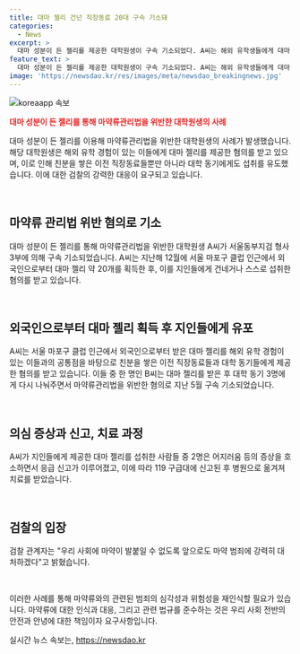 ```yaml
---
title: 대마 젤리 건넌 직장동료 20대 구속 기소돼
categories:
  - News
excerpt: >
  대마 성분이 든 젤리를 제공한 대학원생이 구속 기소되었다. A씨는 해외 유학생들에게 대마 젤리를 제공한 혐의로 조사를 받았으며, 이 중 일부는 지인들에게 전달된 것으로 밝혀졌다. 이에 관련된 B씨는 대마 젤리를 동기들에게 전달한 혐의로 구속 기소된 바 있다. 젤리를 섭취한 사람들 중 2명은 어지러움을 호소해 치료를 받았다. 이에 검찰은 마약 범죄에 강력히 대처하겠다는 입장을 밝혔다.
feature_text: >
  대마 성분이 든 젤리를 제공한 대학원생이 구속 기소되었다. A씨는 해외 유학생들에게 대마 젤리를 제공한 혐의로 조사를 받았으며, 이 중 일부는 지인들에게 전달된 것으로 밝혀졌다. 이에 관련된 B씨는 대마 젤리를 동기들에게 전달한 혐의로 구속 기소된 바 있다. 젤리를 섭취한 사람들 중 2명은 어지러움을 호소해 치료를 받았다. 이에 검찰은 마약 범죄에 강력히 대처하겠다는 입장을 밝혔다.
image: 'https://newsdao.kr/res/images/meta/newsdao_breakingnews.jpg'
---
```


<p><img src="https://newsdao.kr/res/images/meta/newsdao_breakingnews.jpg" alt="koreaapp 속보" /></p>

<p><b><span style="color: #ee2323;">대마 성분이 든 젤리를 통해 마약류관리법을 위반한 대학원생의 사례</span></b></p>

<p>대마 성분이 든 젤리를 이용해 마약류관리법을 위반한 대학원생의 사례가 발생했습니다. 해당 대학원생은 해외 유학 경험이 있는 이들에게 대마 젤리를 제공한 혐의를 받고 있으며, 이로 인해 친분을 쌓은 이전 직장동료들뿐만 아니라 대학 동기에게도 섭취를 유도했습니다. 이에 대한 검찰의 강력한 대응이 요구되고 있습니다.</p>

<p data-ke-size="size16">&nbsp;</p>

<h2 data-ke-size="size26">마약류 관리법 위반 혐의로 기소</h2>

<p>대마 성분이 든 젤리를 통해 마약류관리법을 위반한 대학원생 A씨가 서울동부지검 형사3부에 의해 구속 기소되었습니다. A씨는 지난해 12월에 서울 마포구 클럽 인근에서 외국인으로부터 대마 젤리 약 20개를 획득한 후, 이를 지인들에게 건네거나 스스로 섭취한 혐의를 받고 있습니다.</p>

<p data-ke-size="size16">&nbsp;</p>

<h2 data-ke-size="size26">외국인으로부터 대마 젤리 획득 후 지인들에게 유포</h2>

<p>A씨는 서울 마포구 클럽 인근에서 외국인으로부터 받은 대마 젤리를 해외 유학 경험이 있는 이들과의 공통점을 바탕으로 친분을 쌓은 이전 직장동료들과 대학 동기들에게 제공한 혐의를 받고 있습니다. 이들 중 한 명인 B씨는 대마 젤리를 받은 후 대학 동기 3명에게 다시 나눠주면서 마약류관리법을 위반한 혐의로 지난 5월 구속 기소되었습니다. </p>

<p data-ke-size="size16">&nbsp;</p>

<h2 data-ke-size="size26">의심 증상과 신고, 치료 과정</h2>

<p>A씨가 지인들에게 제공한 대마 젤리를 섭취한 사람들 중 2명은 어지러움 등의 증상을 호소하면서 응급 신고가 이루어졌고, 이에 따라 119 구급대에 신고된 후 병원으로 옮겨져 치료를 받았습니다.</p>

<p data-ke-size="size16">&nbsp;</p>

<h2 data-ke-size="size26">검찰의 입장</h2>

<p>검찰 관계자는 "우리 사회에 마약이 발붙일 수 없도록 앞으로도 마약 범죄에 강력히 대처하겠다"고 밝혔습니다.</p>

<p data-ke-size="size16">&nbsp;</p>

<p>이러한 사례를 통해 마약류와의 관련된 범죄의 심각성과 위험성을 재인식할 필요가 있습니다. 마약류에 대한 인식과 대응, 그리고 관련 법규를 준수하는 것은 우리 사회 전반의 안전과 안녕에 대한 책임이자 요구사항입니다.</p>
실시간 뉴스 속보는, <a href="https://newsdao.kr" rel="dofollow">https://newsdao.kr</a>


